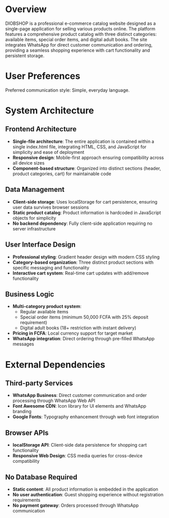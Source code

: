 # Overview

DIOBSHOP is a professional e-commerce catalog website designed as a single-page application for selling various products online. The platform features a comprehensive product catalog with three distinct categories: available items, special order items, and digital adult books. The site integrates WhatsApp for direct customer communication and ordering, providing a seamless shopping experience with cart functionality and persistent storage.

# User Preferences

Preferred communication style: Simple, everyday language.

# System Architecture

## Frontend Architecture
- **Single-file architecture**: The entire application is contained within a single index.html file, integrating HTML, CSS, and JavaScript for simplicity and ease of deployment
- **Responsive design**: Mobile-first approach ensuring compatibility across all device sizes
- **Component-based structure**: Organized into distinct sections (header, product categories, cart) for maintainable code

## Data Management
- **Client-side storage**: Uses localStorage for cart persistence, ensuring user data survives browser sessions
- **Static product catalog**: Product information is hardcoded in JavaScript objects for simplicity
- **No backend dependency**: Fully client-side application requiring no server infrastructure

## User Interface Design
- **Professional styling**: Gradient header design with modern CSS styling
- **Category-based organization**: Three distinct product sections with specific messaging and functionality
- **Interactive cart system**: Real-time cart updates with add/remove functionality

## Business Logic
- **Multi-category product system**: 
  - Regular available items
  - Special order items (minimum 50,000 FCFA with 25% deposit requirement)
  - Digital adult books (18+ restriction with instant delivery)
- **Pricing in FCFA**: Local currency support for target market
- **WhatsApp integration**: Direct ordering through pre-filled WhatsApp messages

# External Dependencies

## Third-party Services
- **WhatsApp Business**: Direct customer communication and order processing through WhatsApp Web API
- **Font Awesome CDN**: Icon library for UI elements and WhatsApp branding
- **Google Fonts**: Typography enhancement through web font integration

## Browser APIs
- **localStorage API**: Client-side data persistence for shopping cart functionality
- **Responsive Web Design**: CSS media queries for cross-device compatibility

## No Database Required
- **Static content**: All product information is embedded in the application
- **No user authentication**: Guest shopping experience without registration requirements
- **No payment gateway**: Orders processed through WhatsApp communication